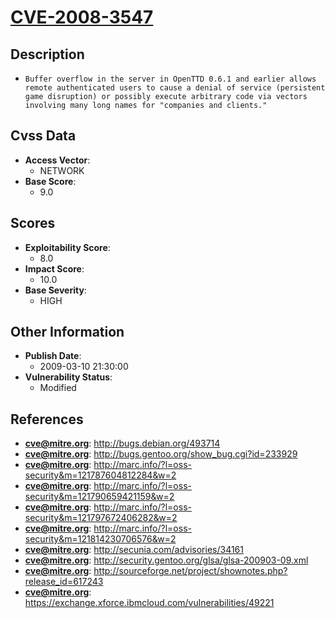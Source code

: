 
# [CVE-2008-3547](https://cve.mitre.org/cgi-bin/cvename.cgi?name=CVE-2008-3547)

## Description

- `Buffer overflow in the server in OpenTTD 0.6.1 and earlier allows remote authenticated users to cause a denial of service (persistent game disruption) or possibly execute arbitrary code via vectors involving many long names for "companies and clients."`

## Cvss Data

- **Access Vector**:
  - NETWORK
- **Base Score**:
  - 9.0

## Scores

- **Exploitability Score**:
  - 8.0
- **Impact Score**:
  - 10.0
- **Base Severity**:
  - HIGH

## Other Information

- **Publish Date**:
  - 2009-03-10 21:30:00
- **Vulnerability Status**:
  - Modified

## References

- **cve@mitre.org**: http://bugs.debian.org/493714
- **cve@mitre.org**: http://bugs.gentoo.org/show_bug.cgi?id=233929
- **cve@mitre.org**: http://marc.info/?l=oss-security&m=121787604812284&w=2
- **cve@mitre.org**: http://marc.info/?l=oss-security&m=121790659421159&w=2
- **cve@mitre.org**: http://marc.info/?l=oss-security&m=121797672406282&w=2
- **cve@mitre.org**: http://marc.info/?l=oss-security&m=121814230706576&w=2
- **cve@mitre.org**: http://secunia.com/advisories/34161
- **cve@mitre.org**: http://security.gentoo.org/glsa/glsa-200903-09.xml
- **cve@mitre.org**: http://sourceforge.net/project/shownotes.php?release_id=617243
- **cve@mitre.org**: https://exchange.xforce.ibmcloud.com/vulnerabilities/49221
